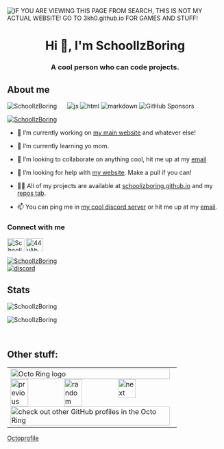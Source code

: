 <img alt="IF YOU ARE VIEWING THIS PAGE FROM SEARCH, THIS IS NOT MY ACTUAL WEBSITE! GO TO 3kh0.github.io FOR GAMES AND STUFF!" src="https://readme-typing-svg.herokuapp.com?vCenter=true&lines=Hello!+I+am+SchoolIzBoring!;HTML+Coder;JavaScript+Game+maker;Talk+to+me+on+my+discord!">
<h1 align="center">Hi 👋, I'm SchoolIzBoring</h1>
<h3 align="center">A cool person who can code projects.</h3>
<h2>About me</h2>
<p align="left"> 
  <img src="https://komarev.com/ghpvc/?username=SchoolIzBoring&label=Profile Visitors&color=001eff&style=flat" alt="SchoolIzBoring" />
  <img alt="" src="https://img.shields.io/badge/OS-Arch%20Linux-red/?logo=archlinux&color=1793d1">
  <img alt="" src="https://img.shields.io/badge/Discord-SchoolIzBoring__%231791-red/?logo=discord&color=7289DA">
  <img alt="" src="https://img.shields.io/badge/Uses-Firefox-red/?logo=firefoxbrowser&color=ff9500">
  <img alt="" src="https://img.shields.io/badge/Listens%20to-Spotify-blue/?logo=spotify&logoColor=warning&color=1DB954">
  <img alt="" src="https://img.shields.io/badge/Editor-VS%20Code-blue/?logo=visualstudiocode&logoColor=blue&color=blue">
  <img src="https://img.shields.io/badge/Knows-JavaScript-blue/?logo=javascript&logoColor=warning&color=yellow" alt="js">
  <img src="https://img.shields.io/badge/Knows-HTML-blue/?logo=html5&logoColor=warning&color=orange" alt="html">
  <img src="https://img.shields.io/badge/Knows-MarkDown-FFF?logo=markdown" alt="markdown">
  <img alt="GitHub Sponsors" src="https://img.shields.io/github/sponsors/3kh0?label=Sponsors&logo=githubsponsors&style=flat">
       </p>
<p align="left"> <a href="https://github.com/ryo-ma/github-profile-trophy"><img src="https://github-profile-trophy.vercel.app/?username=SchoolIzBoring&no-frame=trueno-bg=true" alt="SchoolIzBoring" /></a> </p>

- 🔭 I’m currently working on [my main website](https://schoolizboring.github.io/Unblocked-Websites/) and whatever else!

- 🌱 I’m currently learning yo mom.

- 👯 I’m looking to collaborate on anything cool, hit me up at my [email]()

- 🤝 I’m looking for help with [my website](https://schoolizboring.github.io/Unblocked-Websites/). Make a pull if you can!

- 👨‍💻 All of my projects are available at [schoolizboring.github.io](https://SchoolIzBoring.github.io) and my [repos tab]().

- 📫 You can ping me in [my cool discord server]() or hit me up at my [email]().

<h3 align="left">Connect with me</h3>
<p align="left">
<a href="_" target="blank"><img align="center" src="https://raw.githubusercontent.com/rahuldkjain/github-profile-readme-generator/master/src/images/icons/Social/twitter.svg" alt="SchoolIzBoring_" height="30" width="40" /></a>
<a href="https://discord.gg/wv6huJAwEv" target="blank"><img align="center" src="https://raw.githubusercontent.com/rahuldkjain/github-profile-readme-generator/master/src/images/icons/Social/discord.svg" alt="44yAbMWbHb" height="30" width="40" /></a>
</p>
<p align="left"> <a href="_" target="blank"><img src="https://img.shields.io/twitter/follow/SchoolIzBoring?logo=twitter&style=for-the-badge" alt="SchoolIzBoring" /></a> <br>
<a href="https://discord.gg/wv6huJAwEv" target="blank"><img align="center" src="https://img.shields.io/discord/971769908205604864?label=Server&logo=discord&style=for-the-badge" alt="discord"></a></p>


<h2 align="left">Stats</h2>

<p><img  src="https://github-readme-stats.vercel.app/api/top-langs?username=SchoolIzBoring&show_icons=true&theme=dark&locale=en&langs_count=10&layout=compact" alt="SchoolIzBoring" /></p>
<p><img src="https://github-readme-streak-stats.herokuapp.com/?user=3kh0&theme=dark" alt="SchoolIzBoring" /></p><br>
  </html>

## Other stuff: <br>

<table><tbody><tr><td><a href="https://octo-ring.com/"><img src="https://octo-ring.com/static/img/widget/top.png" width="99%" alt="Octo Ring logo" align="top"></a><br><a href="https://octo-ring.com/p/3kh0/prev"><img src="https://octo-ring.com/static/img/widget/prev.png" width="33%" alt="previous" align="top" title="previous profile"></a><a href="https://octo-ring.com/p/SchoolIzBoring/random"><img src="https://octo-ring.com/static/img/widget/random.png" width="33%" alt="random" align="top" title="random profile"></a><a href="https://octo-ring.com/p/3kh0/next"><img src="https://octo-ring.com/static/img/widget/next.png" width="33%" alt="next" align="top" title="next profile"></a><br><a href="https://octo-ring.com/"><img src="https://octo-ring.com/static/img/widget/bottom.png" width="99%" alt="check out other GitHub profiles in the Octo Ring" align="top"></a></td></tr></tbody></table>

<a href="https://octoprofile.vercel.app/user?id=SchoolIzBoring">Octoprofile</a>
</html>
